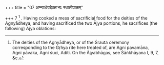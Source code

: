+++
title = "07 अग्न्याधेयदेवताभ्यः स्थालीपाकम्"

+++
7 [^7] . Having cooked a mess of sacrificial food for the deities of the Agnyādheya, and having sacrificed the two Ājya portions, he sacrifices (the following) Ājya oblations:


[^7]:  The deities of the Agnyādheya, or of the Śrauta ceremony corresponding to the Gṛhya rite here treated of, are Agni pavamāna, Agni pāvaka, Agni śuci, Aditi. On the Ājyabhāgas, see Śāṅkhāyana I, 9, 7, &c.

